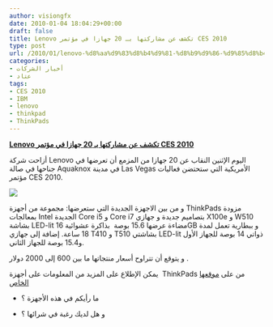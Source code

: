 ```yaml
---
author: visiongfx
date: 2010-01-04 18:04:29+00:00
draft: false
title: Lenovo تكشف عن مشاركتها بـ 20 جهازا في مؤتمر CES 2010
type: post
url: /2010/01/lenovo-%d8%aa%d9%83%d8%b4%d9%81-%d8%b9%d9%86-%d9%85%d8%b4%d8%a7%d8%b1%d9%83%d8%aa%d9%87%d8%a7-%d8%a8%d9%80-20-%d8%ac%d9%87%d8%a7%d8%b2%d8%a7-%d9%81%d9%8a-%d9%85%d8%a4%d8%aa%d9%85%d8%b1-ces-2010/
categories:
- أخبار الشركات
- عتاد
tags:
- CES 2010
- IBM
- lenovo
- thinkpad
- ThinkPads
---
```


[**Lenovo تكشف عن مشاركتها بـ 20 جهازا في مؤتمر CES 2010**](https://www.it-scoop.com/2010/01/lenovo-%d8%aa%d9%83%d8%b4%d9%81-%d8%b9%d9%86-%d9%85%d8%b4%d8%a7%d8%b1%d9%83%d8%aa%d9%87%d8%a7-%d8%a8%d9%80-20-%d8%ac%d9%87%d8%a7%d8%b2%d8%a7-%d9%81%d9%8a-%d9%85%d8%a4%d8%aa%d9%85%d8%b1-ces-2010/)


أزاحت شركة Lenovo  اليوم الإثنين النقاب عن 20 جهازا من المزمع أن تعرضها في جناحها في صالة  Aquaknox  في مدينة  Las Vegas الأمريكية التي ستحتضن فعاليات مؤتمر   CES 2010.

[![](https://www.it-scoop.com/wp-content/uploads/2010/01/lenovo_thinkpad_edge_colors.png)
](https://www.it-scoop.com/2010/01/lenovo-%d8%aa%d9%83%d8%b4%d9%81-%d8%b9%d9%86-%d9%85%d8%b4%d8%a7%d8%b1%d9%83%d8%aa%d9%87%d8%a7-%d8%a8%d9%80-20-%d8%ac%d9%87%d8%a7%d8%b2%d8%a7-%d9%81%d9%8a-%d9%85%d8%a4%d8%aa%d9%85%d8%b1-ces-2010/)

و من بين الاجهزة الجديدة التي ستعرضها:
مجموعة من أجهزة ThinkPads مزودة بمعالجات Intel الجديدة Core i5 و Core i7 بتصاميم جديدة
و جهازي X100e و W510 بشاشة LED-lit مضاءة عرضها 15.6 بوصة  بذاكرة عشوائية 16GB و ببطارية تعمل لمدة 18 ساعة.
إضافة إلى جهازي T410 و T510 بشاشتي LED-lit ذواتي 14 بوصة للجهاز الأول و15.4 بوصة للجهاز الثاني.

و يتوقع أن تتراوح أسعار منتجاتها ما بين 600 إلى 2000 دولار .

يمكن الإطلاع على المزيد من المعلومات على أجهزة  ThinkPads من على [موقعها الخاص
](http://www.thinkpads.com/)

- ما رأيكم في هذه الأجهزة ؟

- و هل لديك رغبة في شرائها ؟
